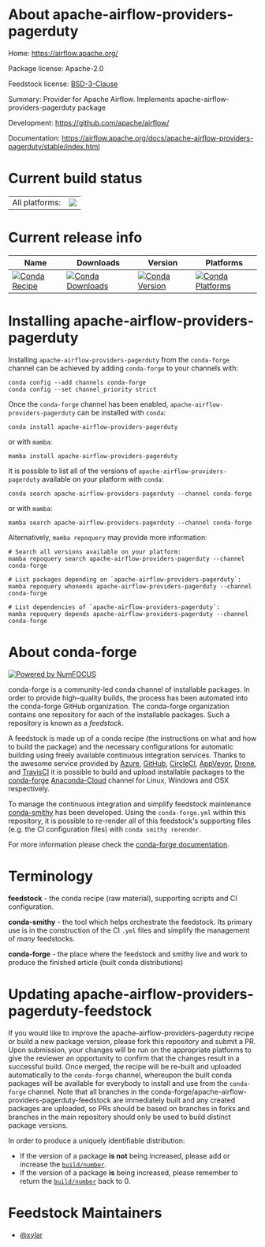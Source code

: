 About apache-airflow-providers-pagerduty
========================================

Home: https://airflow.apache.org/

Package license: Apache-2.0

Feedstock license: [BSD-3-Clause](https://github.com/conda-forge/apache-airflow-providers-pagerduty-feedstock/blob/main/LICENSE.txt)

Summary: Provider for Apache Airflow. Implements apache-airflow-providers-pagerduty package

Development: https://github.com/apache/airflow/

Documentation: https://airflow.apache.org/docs/apache-airflow-providers-pagerduty/stable/index.html

Current build status
====================


<table><tr><td>All platforms:</td>
    <td>
      <a href="https://dev.azure.com/conda-forge/feedstock-builds/_build/latest?definitionId=12051&branchName=main">
        <img src="https://dev.azure.com/conda-forge/feedstock-builds/_apis/build/status/apache-airflow-providers-pagerduty-feedstock?branchName=main">
      </a>
    </td>
  </tr>
</table>

Current release info
====================

| Name | Downloads | Version | Platforms |
| --- | --- | --- | --- |
| [![Conda Recipe](https://img.shields.io/badge/recipe-apache--airflow--providers--pagerduty-green.svg)](https://anaconda.org/conda-forge/apache-airflow-providers-pagerduty) | [![Conda Downloads](https://img.shields.io/conda/dn/conda-forge/apache-airflow-providers-pagerduty.svg)](https://anaconda.org/conda-forge/apache-airflow-providers-pagerduty) | [![Conda Version](https://img.shields.io/conda/vn/conda-forge/apache-airflow-providers-pagerduty.svg)](https://anaconda.org/conda-forge/apache-airflow-providers-pagerduty) | [![Conda Platforms](https://img.shields.io/conda/pn/conda-forge/apache-airflow-providers-pagerduty.svg)](https://anaconda.org/conda-forge/apache-airflow-providers-pagerduty) |

Installing apache-airflow-providers-pagerduty
=============================================

Installing `apache-airflow-providers-pagerduty` from the `conda-forge` channel can be achieved by adding `conda-forge` to your channels with:

```
conda config --add channels conda-forge
conda config --set channel_priority strict
```

Once the `conda-forge` channel has been enabled, `apache-airflow-providers-pagerduty` can be installed with `conda`:

```
conda install apache-airflow-providers-pagerduty
```

or with `mamba`:

```
mamba install apache-airflow-providers-pagerduty
```

It is possible to list all of the versions of `apache-airflow-providers-pagerduty` available on your platform with `conda`:

```
conda search apache-airflow-providers-pagerduty --channel conda-forge
```

or with `mamba`:

```
mamba search apache-airflow-providers-pagerduty --channel conda-forge
```

Alternatively, `mamba repoquery` may provide more information:

```
# Search all versions available on your platform:
mamba repoquery search apache-airflow-providers-pagerduty --channel conda-forge

# List packages depending on `apache-airflow-providers-pagerduty`:
mamba repoquery whoneeds apache-airflow-providers-pagerduty --channel conda-forge

# List dependencies of `apache-airflow-providers-pagerduty`:
mamba repoquery depends apache-airflow-providers-pagerduty --channel conda-forge
```


About conda-forge
=================

[![Powered by
NumFOCUS](https://img.shields.io/badge/powered%20by-NumFOCUS-orange.svg?style=flat&colorA=E1523D&colorB=007D8A)](https://numfocus.org)

conda-forge is a community-led conda channel of installable packages.
In order to provide high-quality builds, the process has been automated into the
conda-forge GitHub organization. The conda-forge organization contains one repository
for each of the installable packages. Such a repository is known as a *feedstock*.

A feedstock is made up of a conda recipe (the instructions on what and how to build
the package) and the necessary configurations for automatic building using freely
available continuous integration services. Thanks to the awesome service provided by
[Azure](https://azure.microsoft.com/en-us/services/devops/), [GitHub](https://github.com/),
[CircleCI](https://circleci.com/), [AppVeyor](https://www.appveyor.com/),
[Drone](https://cloud.drone.io/welcome), and [TravisCI](https://travis-ci.com/)
it is possible to build and upload installable packages to the
[conda-forge](https://anaconda.org/conda-forge) [Anaconda-Cloud](https://anaconda.org/)
channel for Linux, Windows and OSX respectively.

To manage the continuous integration and simplify feedstock maintenance
[conda-smithy](https://github.com/conda-forge/conda-smithy) has been developed.
Using the ``conda-forge.yml`` within this repository, it is possible to re-render all of
this feedstock's supporting files (e.g. the CI configuration files) with ``conda smithy rerender``.

For more information please check the [conda-forge documentation](https://conda-forge.org/docs/).

Terminology
===========

**feedstock** - the conda recipe (raw material), supporting scripts and CI configuration.

**conda-smithy** - the tool which helps orchestrate the feedstock.
                   Its primary use is in the construction of the CI ``.yml`` files
                   and simplify the management of *many* feedstocks.

**conda-forge** - the place where the feedstock and smithy live and work to
                  produce the finished article (built conda distributions)


Updating apache-airflow-providers-pagerduty-feedstock
=====================================================

If you would like to improve the apache-airflow-providers-pagerduty recipe or build a new
package version, please fork this repository and submit a PR. Upon submission,
your changes will be run on the appropriate platforms to give the reviewer an
opportunity to confirm that the changes result in a successful build. Once
merged, the recipe will be re-built and uploaded automatically to the
`conda-forge` channel, whereupon the built conda packages will be available for
everybody to install and use from the `conda-forge` channel.
Note that all branches in the conda-forge/apache-airflow-providers-pagerduty-feedstock are
immediately built and any created packages are uploaded, so PRs should be based
on branches in forks and branches in the main repository should only be used to
build distinct package versions.

In order to produce a uniquely identifiable distribution:
 * If the version of a package **is not** being increased, please add or increase
   the [``build/number``](https://docs.conda.io/projects/conda-build/en/latest/resources/define-metadata.html#build-number-and-string).
 * If the version of a package **is** being increased, please remember to return
   the [``build/number``](https://docs.conda.io/projects/conda-build/en/latest/resources/define-metadata.html#build-number-and-string)
   back to 0.

Feedstock Maintainers
=====================

* [@xylar](https://github.com/xylar/)

